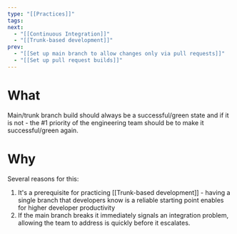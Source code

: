 ```yaml
---
type: "[[Practices]]"
tags: 
next:
  - "[[Continuous Integration]]"
  - "[[Trunk-based development]]"
prev:
  - "[[Set up main branch to allow changes only via pull requests]]"
  - "[[Set up pull request builds]]"
---
```

# What
Main/trunk branch build should always be a successful/green state and if it is not - the #1 priority of the engineering team should be to make it successful/green again.
# Why
Several reasons for this:
1. It's a prerequisite for practicing [[Trunk-based development]] - having a single branch that developers know is a reliable starting point enables for higher developer productivity
2. If the main branch breaks it immediately signals an integration problem, allowing the team to address is quickly before it escalates.